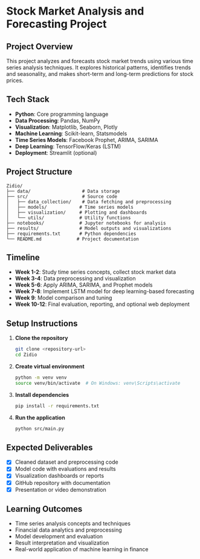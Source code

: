 # Stock Market Analysis and Forecasting Project

## Project Overview
This project analyzes and forecasts stock market trends using various time series analysis techniques. It explores historical patterns, identifies trends and seasonality, and makes short-term and long-term predictions for stock prices.

## Tech Stack
- **Python**: Core programming language
- **Data Processing**: Pandas, NumPy
- **Visualization**: Matplotlib, Seaborn, Plotly
- **Machine Learning**: Scikit-learn, Statsmodels
- **Time Series Models**: Facebook Prophet, ARIMA, SARIMA
- **Deep Learning**: TensorFlow/Keras (LSTM)
- **Deployment**: Streamlit (optional)

## Project Structure
```
Zidio/
├── data/                   # Data storage
├── src/                    # Source code
│   ├── data_collection/    # Data fetching and preprocessing
│   ├── models/            # Time series models
│   ├── visualization/     # Plotting and dashboards
│   └── utils/             # Utility functions
├── notebooks/             # Jupyter notebooks for analysis
├── results/               # Model outputs and visualizations
├── requirements.txt       # Python dependencies
└── README.md             # Project documentation
```

## Timeline
- **Week 1-2**: Study time series concepts, collect stock market data
- **Week 3-4**: Data preprocessing and visualization
- **Week 5-6**: Apply ARIMA, SARIMA, and Prophet models
- **Week 7-8**: Implement LSTM model for deep learning-based forecasting
- **Week 9**: Model comparison and tuning
- **Week 10-12**: Final evaluation, reporting, and optional web deployment

## Setup Instructions

1. **Clone the repository**
   ```bash
   git clone <repository-url>
   cd Zidio
   ```

2. **Create virtual environment**
   ```bash
   python -m venv venv
   source venv/bin/activate  # On Windows: venv\Scripts\activate
   ```

3. **Install dependencies**
   ```bash
   pip install -r requirements.txt
   ```

4. **Run the application**
   ```bash
   python src/main.py
   ```

## Expected Deliverables
- [x] Cleaned dataset and preprocessing code
- [x] Model code with evaluations and results
- [x] Visualization dashboards or reports
- [x] GitHub repository with documentation
- [x] Presentation or video demonstration

## Learning Outcomes
- Time series analysis concepts and techniques
- Financial data analytics and preprocessing
- Model development and evaluation
- Result interpretation and visualization
- Real-world application of machine learning in finance 